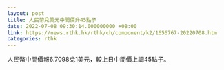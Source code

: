 ```yaml
---
layout: post
title: 人民幣兌美元中間價升45點子
date: 2022-07-08 09:30:14.000000000 +08:00
link: https://news.rthk.hk/rthk/ch/component/k2/1656767-20220708.htm
categories: rthk
---
```


人民幣中間價報6.7098兌1美元，較上日中間價上調45點子。
